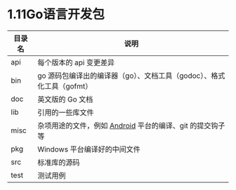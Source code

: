 # 1.11Go语言开发包

| 目录名 | 说明                                                         |
| ------ | ------------------------------------------------------------ |
| api    | 每个版本的 api 变更差异                                      |
| bin    | go 源码包编译出的编译器（go）、文档工具（godoc）、格式化工具（gofmt） |
| doc    | 英文版的 Go 文档                                             |
| lib    | 引用的一些库文件                                             |
| misc   | 杂项用途的文件，例如 [Android](http://c.biancheng.net/android/) 平台的编译、git 的提交钩子等 |
| pkg    | Windows 平台编译好的中间文件                                 |
| src    | 标准库的源码                                                 |
| test   | 测试用例                                                     |